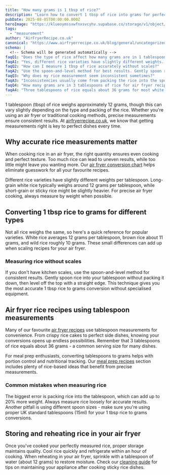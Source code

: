 ```yaml
---
title: "How many grams is 1 tbsp of rice?"
description: "Learn how to convert 1 tbsp of rice into grams for perfect air fryer meals every time. Get accurate measurements in seconds!"
pubDate: 2025-08-05T00:00:00.000Z
heroImage: "https://klueoymssxwfnxsvcyhv.supabase.co/storage/v1/object/public/Shmucket/how-many-grams-is-1-tbsp-of-rice.webp"
tags:
  - "measurement"
author: "AirFryerRecipe.co.uk"
canonical: "https://www.airfryerrecipe.co.uk/blog/general/uncategorized/how-many-grams-is-1-tbsp-of-rice"
schema: |
  <!-- Schema will be generated automatically -->
faqQ1: "Does the type of rice affect how many grams are in 1 tablespoon?"
faqA1: "Yes, different rice varieties have slightly different weights. White rice averages 12 grams per tablespoon, while brown rice is about 11 grams and wild rice roughly 10 grams. These small differences matter when precision is important for air fryer cooking."
faqQ2: "How can I measure 1 tbsp of rice accurately without scales?"
faqA2: "Use the spoon-and-level method for best results. Gently spoon rice into your tablespoon without packing it down, then level off the top with a straight edge. This gives you the most accurate 1 tbsp measurement without specialised equipment."
faqQ3: "Why does my rice measurement seem inconsistent sometimes?"
faqA3: "Inconsistencies usually come from packing the rice into the spoon or using different spoon sizes. Always measure rice loosely with proper UK standard tablespoons (15ml). Humidity can also affect rice's density slightly over time."
faqQ4: "How many grams are in 3 tablespoons of rice for air fryer recipes?"
faqA4: "Three tablespoons of rice equals about 36 grams for most white rice varieties. This is a common serving size for many air fryer recipes. Remember to adjust slightly if using brown or wild rice, which weigh slightly less per tablespoon."
---
```

<p>1 tablespoon (tbsp) of rice weighs approximately 12 grams, though this can vary slightly depending on the type and packing of the rice. Whether you're using an air fryer or traditional cooking methods, precise measurements ensure consistent results. At <a href=https://www.airfryerrecipe.co.uk/>airfryerrecipe.co.uk</a>, we know that getting measurements right is key to perfect dishes every time.</p>

<h2>Why accurate rice measurements matter</h2>
<p>When cooking rice in an air fryer, the right quantity ensures even cooking and perfect texture. Too much rice can lead to uneven results, while too little might leave you wanting more. Our <a href=https://www.airfryerrecipe.co.uk/air-fryer-conversion-chart>air fryer conversion chart</a> helps eliminate guesswork for all your favourite recipes.</p>
<p>Different rice varieties have slightly different weights per tablespoon. Long-grain white rice typically weighs around 12 grams per tablespoon, while short-grain or sticky rice might be slightly heavier. For precise air fryer cooking, always measure by weight when possible.</p>

<h2>Converting 1 tbsp rice to grams for different types</h2>
<p>Not all rice weighs the same, so here's a quick reference for popular varieties. White rice averages 12 grams per tablespoon, brown rice about 11 grams, and wild rice roughly 10 grams. These small differences can add up when scaling recipes for your air fryer.</p>

<h3>Measuring rice without scales</h3>
<p>If you don't have kitchen scales, use the spoon-and-level method for consistent results. Gently spoon rice into your tablespoon without packing it down, then level off the top with a straight edge. This technique gives you the most accurate 1 tbsp rice to grams conversion without specialised equipment.</p>

<h2>Air fryer rice recipes using tablespoon measurements</h2>
<p>Many of our favourite <a href=https://www.airfryerrecipe.co.uk/recipes>air fryer recipes</a> use tablespoon measurements for convenience. From crispy rice cakes to perfect side dishes, knowing your conversions opens up endless possibilities. Remember that 3 tablespoons of rice equals about 36 grams - a common serving size for many dishes.</p>
<p>For meal prep enthusiasts, converting tablespoons to grams helps with portion control and nutritional tracking. Our <a href=https://www.airfryerrecipe.co.uk/recipe-category/meal-prep>meal prep recipes</a> section includes plenty of rice-based ideas that benefit from precise measurements.</p>

<h3>Common mistakes when measuring rice</h3>
<p>The biggest error is packing rice into the tablespoon, which can add up to 20% more weight. Always measure rice loosely for accurate results. Another pitfall is using different spoon sizes - make sure you're using proper UK standard tablespoons (15ml) for your 1 tbsp rice to grams conversions.</p>

<h2>Storing and reheating rice in your air fryer</h2>
<p>Once you've cooked your perfectly measured rice, proper storage maintains quality. Cool rice quickly and refrigerate within an hour of cooking. When reheating in your air fryer, sprinkle with a tablespoon of water (about 12 grams) to restore moisture. Check our <a href=https://www.airfryerrecipe.co.uk/air-fryer-cleaner>cleaning guide</a> for tips on maintaining your appliance after cooking sticky rice dishes.</p>
